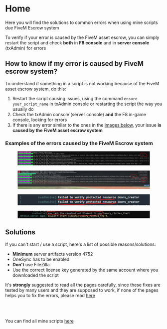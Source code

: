 # Home

Here you will find the solutions to common errors when using mine scripts due FiveM Escrow system

To verify if your error is caused by the FiveM asset escrow, you can simply restart the script and check **both** in **F8 console** and in **server console** (txAdmin) for errors

## How to know if my error is caused by FiveM escrow system?

To understand if something in a script is not working because of the FiveM asset escrow system, do this:&#x20;

1. Restart the script causing issues, using the command `ensure your_script_name` in txAdmin console or restarting the script the way you usually do
2. Check the txAdmin console (server console) **and** the F8 in-game console, looking for errors
3. If there is any error similar to the ones in the [images below](home.md#examples-of-the-errors-caused-by-the-fivem-escrow-system), your issue **is caused by the FiveM asset escrow system**

### Examples of the errors caused by the FiveM Escrow system

<figure><img src="../.gitbook/assets/error_parsing.png" alt=""><figcaption></figcaption></figure>

<figure><img src="../.gitbook/assets/error_parsing_2.png" alt=""><figcaption></figcaption></figure>

<figure><img src="../.gitbook/assets/failed_to_verify_protected_resource.png" alt=""><figcaption></figcaption></figure>

<figure><img src="../.gitbook/assets/lack_entitlement.jpg" alt=""><figcaption></figcaption></figure>

## Solutions

If you can't start / use a script, here's a list of possible reasons/solutions:

* **Minimum** server artifacts version 4752
* OneSync has to be enabled
* **Don't** use FileZilla
* Use the correct license key generated by the same account where you downloaded the script

It's **strongly** suggested to read all the pages carefully, since these fixes are tested by many users and they are supposed to work, if none of the pages helps you to fix the errors, please read [here](what-to-do-if-nothing-is-fixing-the-errors.md)

\
\
\
You can find all mine scripts [here](https://jaksam1074-fivem-scripts.tebex.io/)
